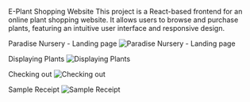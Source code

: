 E-Plant Shopping Website
This project is a React-based frontend for an online plant shopping website. It allows users to browse and purchase plants, featuring an intuitive user interface and responsive design.

Paradise Nursery - Landing page
![Paradise Nursery - Landing page](https://github.com/user-attachments/assets/5d80382d-4432-405c-ae7c-ede4f8fcab38)

Displaying Plants
![Displaying Plants](https://github.com/user-attachments/assets/e945fe62-8f7f-46cb-8c7a-8c2d77001db6)

Checking out
![Checking out](https://github.com/user-attachments/assets/bdf08a97-1138-49f5-8a68-4d25471de5af)

Sample Receipt
![Sample Receipt](https://github.com/user-attachments/assets/4eb753e5-71f5-4ecf-9141-17064f7d772d)
